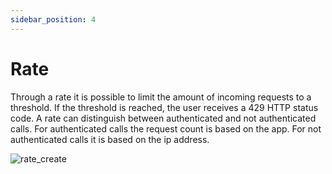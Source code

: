 ```yaml
---
sidebar_position: 4
---
```


# Rate

Through a rate it is possible to limit the amount of incoming requests to a threshold. If the threshold is reached, the
user receives a 429 HTTP status code. A rate can distinguish between authenticated and not authenticated calls. For
authenticated calls the request count is based on the app. For not authenticated calls it is based on the ip address.

![rate_create](/img/backend/consumer/rate_create.png)
